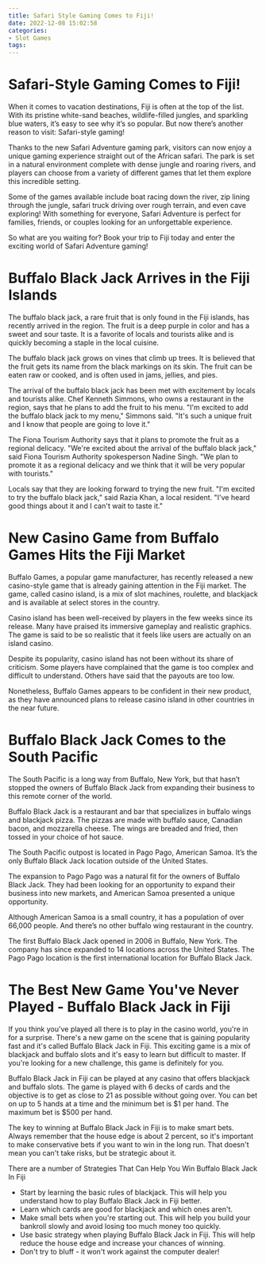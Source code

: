 ```yaml
---
title: Safari Style Gaming Comes to Fiji!
date: 2022-12-08 15:02:58
categories:
- Slot Games
tags:
---
```



#  Safari-Style Gaming Comes to Fiji!

When it comes to vacation destinations, Fiji is often at the top of the list. With its pristine white-sand beaches, wildlife-filled jungles, and sparkling blue waters, it’s easy to see why it’s so popular. But now there’s another reason to visit: Safari-style gaming!

Thanks to the new Safari Adventure gaming park, visitors can now enjoy a unique gaming experience straight out of the African safari. The park is set in a natural environment complete with dense jungle and roaring rivers, and players can choose from a variety of different games that let them explore this incredible setting.

Some of the games available include boat racing down the river, zip lining through the jungle, safari truck driving over rough terrain, and even cave exploring! With something for everyone, Safari Adventure is perfect for families, friends, or couples looking for an unforgettable experience.

So what are you waiting for? Book your trip to Fiji today and enter the exciting world of Safari Adventure gaming!

#  Buffalo Black Jack Arrives in the Fiji Islands

The buffalo black jack, a rare fruit that is only found in the Fiji islands, has recently arrived in the region. The fruit is a deep purple in color and has a sweet and sour taste. It is a favorite of locals and tourists alike and is quickly becoming a staple in the local cuisine.

The buffalo black jack grows on vines that climb up trees. It is believed that the fruit gets its name from the black markings on its skin. The fruit can be eaten raw or cooked, and is often used in jams, jellies, and pies.

The arrival of the buffalo black jack has been met with excitement by locals and tourists alike. Chef Kenneth Simmons, who owns a restaurant in the region, says that he plans to add the fruit to his menu. "I'm excited to add the buffalo black jack to my menu," Simmons said. "It's such a unique fruit and I know that people are going to love it."

The Fiona Tourism Authority says that it plans to promote the fruit as a regional delicacy. "We're excited about the arrival of the buffalo black jack," said Fiona Tourism Authority spokesperson Nadine Singh. "We plan to promote it as a regional delicacy and we think that it will be very popular with tourists."

Locals say that they are looking forward to trying the new fruit. "I'm excited to try the buffalo black jack," said Razia Khan, a local resident. "I've heard good things about it and I can't wait to taste it."

#  New Casino Game from Buffalo Games Hits the Fiji Market

Buffalo Games, a popular game manufacturer, has recently released a new casino-style game that is already gaining attention in the Fiji market. The game, called casino island, is a mix of slot machines, roulette, and blackjack and is available at select stores in the country.

Casino island has been well-received by players in the few weeks since its release. Many have praised its immersive gameplay and realistic graphics. The game is said to be so realistic that it feels like users are actually on an island casino.

Despite its popularity, casino island has not been without its share of criticism. Some players have complained that the game is too complex and difficult to understand. Others have said that the payouts are too low.

Nonetheless, Buffalo Games appears to be confident in their new product, as they have announced plans to release casino island in other countries in the near future.

#  Buffalo Black Jack Comes to the South Pacific

The South Pacific is a long way from Buffalo, New York, but that hasn’t stopped the owners of Buffalo Black Jack from expanding their business to this remote corner of the world.

Buffalo Black Jack is a restaurant and bar that specializes in buffalo wings and blackjack pizza. The pizzas are made with buffalo sauce, Canadian bacon, and mozzarella cheese. The wings are breaded and fried, then tossed in your choice of hot sauce.

The South Pacific outpost is located in Pago Pago, American Samoa. It’s the only Buffalo Black Jack location outside of the United States.

The expansion to Pago Pago was a natural fit for the owners of Buffalo Black Jack. They had been looking for an opportunity to expand their business into new markets, and American Samoa presented a unique opportunity.

Although American Samoa is a small country, it has a population of over 66,000 people. And there’s no other buffalo wing restaurant in the country.

The first Buffalo Black Jack opened in 2006 in Buffalo, New York. The company has since expanded to 14 locations across the United States. The Pago Pago location is the first international location for Buffalo Black Jack.

#  The Best New Game You've Never Played - Buffalo Black Jack in Fiji

If you think you've played all there is to play in the casino world, you're in for a surprise. There's a new game on the scene that is gaining popularity fast and it's called Buffalo Black Jack in Fiji. This exciting game is a mix of blackjack and buffalo slots and it's easy to learn but difficult to master. If you're looking for a new challenge, this game is definitely for you.

Buffalo Black Jack in Fiji can be played at any casino that offers blackjack and buffalo slots. The game is played with 6 decks of cards and the objective is to get as close to 21 as possible without going over. You can bet on up to 5 hands at a time and the minimum bet is $1 per hand. The maximum bet is $500 per hand.

The key to winning at Buffalo Black Jack in Fiji is to make smart bets. Always remember that the house edge is about 2 percent, so it's important to make conservative bets if you want to win in the long run. That doesn't mean you can't take risks, but be strategic about it.

There are a number of Strategies That Can Help You Win Buffalo Black Jack In Fiji

  * Start by learning the basic rules of blackjack. This will help you understand how to play Buffalo Black Jack in Fiji better. 
* Learn which cards are good for blackjack and which ones aren't. 
* Make small bets when you're starting out. This will help you build your bankroll slowly and avoid losing too much money too quickly. 
* Use basic strategy when playing Buffalo Black Jack in Fiji. This will help reduce the house edge and increase your chances of winning. 
* Don't try to bluff - it won't work against the computer dealer!